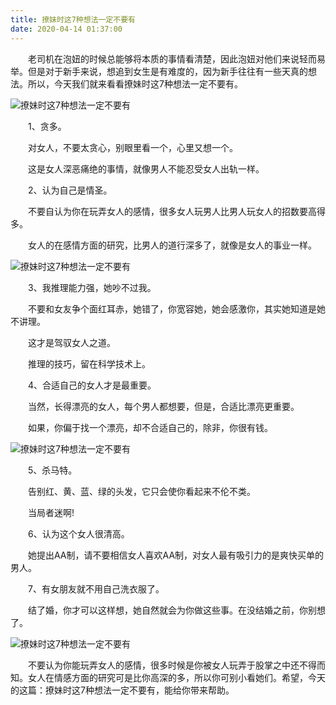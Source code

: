 ```yaml
---
title: 撩妹时这7种想法一定不要有
date: 2020-04-14 01:37:00
---
```




　　老司机在泡妞的时候总能够将本质的事情看清楚，因此泡妞对他们来说轻而易举。但是对于新手来说，想追到女生是有难度的，因为新手往往有一些天真的想法。所以，今天我们就来看看撩妹时这7种想法一定不要有。

![撩妹时这7种想法一定不要有](/img/1454558708c983f317b296bef13cbe7b.jpg)

　　1、贪多。

　　对女人，不要太贪心，别眼里看一个，心里又想一个。

　　这是女人深恶痛绝的事情，就像男人不能忍受女人出轨一样。

　　2、认为自己是情圣。

　　不要自认为你在玩弄女人的感情，很多女人玩男人比男人玩女人的招数要高得多。

　　女人的在感情方面的研究，比男人的道行深多了，就像是女人的事业一样。

![撩妹时这7种想法一定不要有](/img/99ff136ab49681ef63553fd1d934faa3.jpg)

　　3、我推理能力强，她吵不过我。

　　不要和女友争个面红耳赤，她错了，你宽容她，她会感激你，其实她知道是她不讲理。

　　这才是驾驭女人之道。

　　推理的技巧，留在科学技术上。

　　4、合适自己的女人才是最重要。

　　当然，长得漂亮的女人，每个男人都想要，但是，合适比漂亮更重要。

　　如果，你偏于找一个漂亮，却不合适自己的，除非，你很有钱。

![撩妹时这7种想法一定不要有](/img/26d4595800410ad72a7a20779bb0e336.jpg)

　　5、杀马特。

　　告别红、黄、蓝、绿的头发，它只会使你看起来不伦不类。

　　当局者迷啊!

　　6、认为这个女人很清高。

　　她提出AA制，请不要相信女人喜欢AA制，对女人最有吸引力的是爽快买单的男人。

　　7、有女朋友就不用自己洗衣服了。

　　结了婚，你才可以这样想，她自然就会为你做这些事。在没结婚之前，你别想了。

![撩妹时这7种想法一定不要有](/img/c560d8a7a62017d030358c24187951ff.jpg)

　　不要认为你能玩弄女人的感情，很多时候是你被女人玩弄于股掌之中还不得而知。女人在情感方面的研究可是比你高深的多，所以你可别小看她们。希望，今天的这篇：撩妹时这7种想法一定不要有，能给你带来帮助。